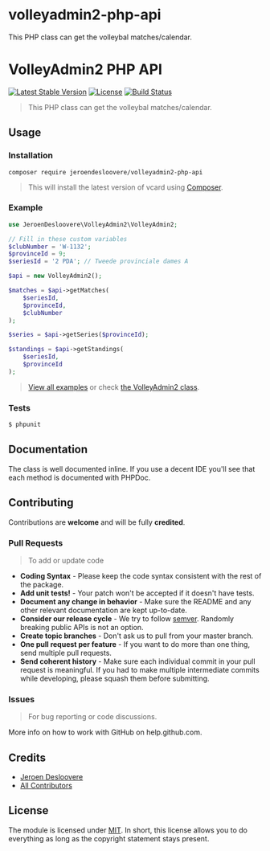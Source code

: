 # volleyadmin2-php-api
This PHP class can get the volleybal matches/calendar.

# VolleyAdmin2 PHP API
[![Latest Stable Version](http://img.shields.io/packagist/v/jeroendesloovere/volleyadmin2-php-api.svg)](https://packagist.org/packages/jeroendesloovere/volleyadmin2-php-api)
[![License](http://img.shields.io/badge/license-MIT-lightgrey.svg)](https://github.com/jeroendesloovere/volleyadmin2-php-api/blob/master/LICENSE)
[![Build Status](http://img.shields.io/travis/jeroendesloovere/volleyadmin2-php-api.svg)](https://travis-ci.org/jeroendesloovere/volleyadmin2-php-api)

> This PHP class can get the volleybal matches/calendar.

## Usage

### Installation

```
composer require jeroendesloovere/volleyadmin2-php-api
```
> This will install the latest version of vcard using [Composer](https://getcomposer.org).

### Example

``` php
use JeroenDesloovere\VolleyAdmin2\VolleyAdmin2;

// Fill in these custom variables
$clubNumber = 'W-1132';
$provinceId = 9;
$seriesId = '2 PDA'; // Tweede provinciale dames A

$api = new VolleyAdmin2();

$matches = $api->getMatches(
    $seriesId,
    $provinceId,
    $clubNumber
);

$series = $api->getSeries($provinceId);

$standings = $api->getStandings(
    $seriesId,
    $provinceId
);

```
> [View all examples](/examples/) or check [the VolleyAdmin2 class](/src/).

### Tests

``` bash
$ phpunit
```

## Documentation

The class is well documented inline. If you use a decent IDE you'll see that each method is documented with PHPDoc.

## Contributing

Contributions are **welcome** and will be fully **credited**.

### Pull Requests

> To add or update code

- **Coding Syntax** - Please keep the code syntax consistent with the rest of the package.
- **Add unit tests!** - Your patch won't be accepted if it doesn't have tests.
- **Document any change in behavior** - Make sure the README and any other relevant documentation are kept up-to-date.
- **Consider our release cycle** - We try to follow [semver](http://semver.org/). Randomly breaking public APIs is not an option.
- **Create topic branches** - Don't ask us to pull from your master branch.
- **One pull request per feature** - If you want to do more than one thing, send multiple pull requests.
- **Send coherent history** - Make sure each individual commit in your pull request is meaningful. If you had to make multiple intermediate commits while developing, please squash them before submitting.

### Issues

> For bug reporting or code discussions.

More info on how to work with GitHub on help.github.com.

## Credits

- [Jeroen Desloovere](https://github.com/jeroendesloovere)
- [All Contributors](https://github.com/jeroendesloovere/volleyadmin2-php-api/contributors)

## License

The module is licensed under [MIT](./LICENSE.md). In short, this license allows you to do everything as long as the copyright statement stays present.
